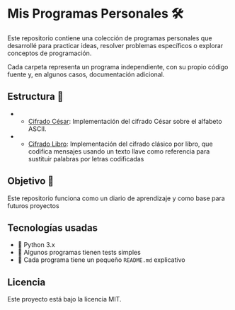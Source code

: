 # Mis Programas Personales 🛠️

Este repositorio contiene una colección de programas personales que desarrollé para practicar ideas, resolver problemas específicos o explorar conceptos de programación.

Cada carpeta representa un programa independiente, con su propio código fuente y, en algunos casos, documentación adicional.

## Estructura 📁

- - [Cifrado César](cifrado_cesar/cifrado.py): Implementación del cifrado César sobre el alfabeto ASCII.
- - [Cifrado Libro](cifrado_libro/cifrado_libro.py): Implementación del cifrado clásico por libro, que codifica mensajes usando un texto llave como referencia para sustituir palabras por letras codificadas

## Objetivo 🎯

Este repositorio funciona como un diario de aprendizaje y como base para futuros proyectos

## Tecnologías usadas

- 🐍 Python 3.x
- 🧪 Algunos programas tienen tests simples
- 📄 Cada programa tiene un pequeño `README.md` explicativo

## Licencia

Este proyecto está bajo la licencia MIT.

